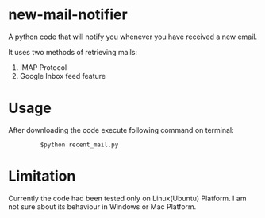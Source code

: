 # new-mail-notifier
A python code that will notify you whenever you have received a new email.

It uses two methods of retrieving mails:
  1) IMAP Protocol
  2) Google Inbox feed feature

# Usage 
  After downloading the code execute following command on terminal:
         
             $python recent_mail.py
          
# Limitation
  Currently the code had been  tested only on Linux(Ubuntu) Platform. I am not sure about its behaviour in Windows or Mac Platform.

